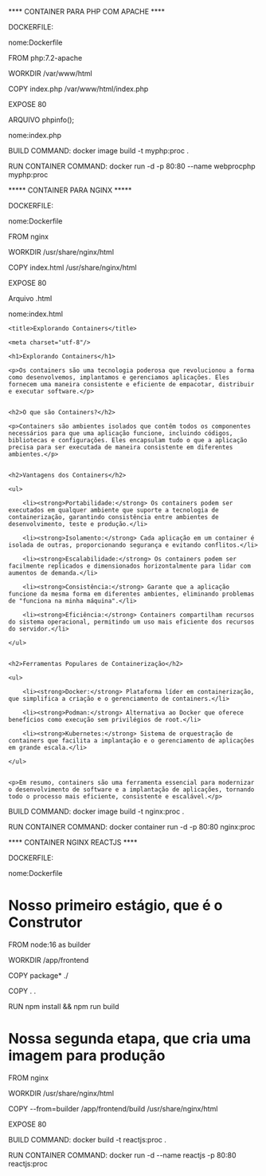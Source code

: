 
**** CONTAINER PARA PHP COM APACHE ****

 

DOCKERFILE:

 

nome:Dockerfile

FROM php:7.2-apache

 

WORKDIR /var/www/html

 

COPY index.php /var/www/html/index.php

 

EXPOSE 80

 

ARQUIVO phpinfo();

 

nome:index.php

<?php

    phpinfo()

?>

 

 

 

BUILD COMMAND: docker image build -t myphp:proc . 

RUN CONTAINER COMMAND: docker run -d -p 80:80 --name webprocphp myphp:proc

 

 

***** CONTAINER PARA NGINX *****

 

DOCKERFILE:

nome:Dockerfile

 

FROM nginx

 

WORKDIR /usr/share/nginx/html

 

COPY index.html /usr/share/nginx/html

 

EXPOSE 80

 

Arquivo .html

 

nome:index.html

 

<!DOCTYPE html>

<html>

<head>

    <title>Explorando Containers</title>

    <meta charset="utf-8"/>

</head>

<body>

    <h1>Explorando Containers</h1>

    <p>Os containers são uma tecnologia poderosa que revolucionou a forma como desenvolvemos, implantamos e gerenciamos aplicações. Eles fornecem uma maneira consistente e eficiente de empacotar, distribuir e executar software.</p>


    <h2>O que são Containers?</h2>

    <p>Containers são ambientes isolados que contêm todos os componentes necessários para que uma aplicação funcione, incluindo códigos, bibliotecas e configurações. Eles encapsulam tudo o que a aplicação precisa para ser executada de maneira consistente em diferentes ambientes.</p>


    <h2>Vantagens dos Containers</h2>

    <ul>

        <li><strong>Portabilidade:</strong> Os containers podem ser executados em qualquer ambiente que suporte a tecnologia de containerização, garantindo consistência entre ambientes de desenvolvimento, teste e produção.</li>

        <li><strong>Isolamento:</strong> Cada aplicação em um container é isolada de outras, proporcionando segurança e evitando conflitos.</li>

        <li><strong>Escalabilidade:</strong> Os containers podem ser facilmente replicados e dimensionados horizontalmente para lidar com aumentos de demanda.</li>

        <li><strong>Consistência:</strong> Garante que a aplicação funcione da mesma forma em diferentes ambientes, eliminando problemas de "funciona na minha máquina".</li>

        <li><strong>Eficiência:</strong> Containers compartilham recursos do sistema operacional, permitindo um uso mais eficiente dos recursos do servidor.</li>

    </ul>


    <h2>Ferramentas Populares de Containerização</h2>

    <ul>

        <li><strong>Docker:</strong> Plataforma líder em containerização, que simplifica a criação e o gerenciamento de containers.</li>

        <li><strong>Podman:</strong> Alternativa ao Docker que oferece benefícios como execução sem privilégios de root.</li>

        <li><strong>Kubernetes:</strong> Sistema de orquestração de containers que facilita a implantação e o gerenciamento de aplicações em grande escala.</li>

    </ul>


    <p>Em resumo, containers são uma ferramenta essencial para modernizar o desenvolvimento de software e a implantação de aplicações, tornando todo o processo mais eficiente, consistente e escalável.</p>

</body>

</html>

 

BUILD COMMAND: docker image build -t nginx:proc . 

RUN CONTAINER COMMAND: docker container run -d -p 80:80 nginx:proc



**** CONTAINER NGINX REACTJS ****



DOCKERFILE:

nome:Dockerfile
# Nosso primeiro estágio, que é o Construtor
FROM node:16 as builder

WORKDIR /app/frontend

COPY package* ./

COPY . .

RUN npm install && npm run build

# Nossa segunda etapa, que cria uma imagem para produção

FROM nginx

WORKDIR /usr/share/nginx/html

COPY --from=builder  /app/frontend/build /usr/share/nginx/html

EXPOSE 80


BUILD COMMAND: docker build -t reactjs:proc .

RUN CONTAINER COMMAND: docker run -d --name reactjs -p 80:80 reactjs:proc